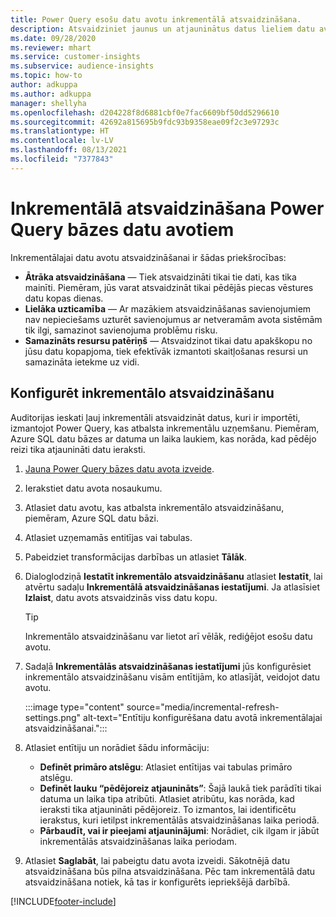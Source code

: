 ```yaml
---
title: Power Query esošu datu avotu inkrementālā atsvaidzināšana.
description: Atsvaidziniet jaunus un atjauninātus datus lieliem datu avotiem, kas balstīti Power Query.
ms.date: 09/28/2020
ms.reviewer: mhart
ms.service: customer-insights
ms.subservice: audience-insights
ms.topic: how-to
author: adkuppa
ms.author: adkuppa
manager: shellyha
ms.openlocfilehash: d204228f8d6881cbf0e7fac6609bf50dd5296610
ms.sourcegitcommit: 42692a815695b9fdc93b9358eae09f2c3e97293c
ms.translationtype: HT
ms.contentlocale: lv-LV
ms.lasthandoff: 08/13/2021
ms.locfileid: "7377843"
---
```

# <a name="incremental-refresh-for-data-sources-based-on-power-query"></a>Inkrementālā atsvaidzināšana Power Query bāzes datu avotiem

Inkrementālajai datu avotu atsvaidzināšanai ir šādas priekšrocības:

- **Ātrāka atsvaidzināšana** — Tiek atsvaidzināti tikai tie dati, kas tika mainīti. Piemēram, jūs varat atsvaidzināt tikai pēdējās piecas vēstures datu kopas dienas.
- **Lielāka uzticamība** — Ar mazākiem atsvaidzināšanas savienojumiem nav nepieciešams uzturēt savienojumus ar netveramām avota sistēmām tik ilgi, samazinot savienojuma problēmu risku.
- **Samazināts resursu patēriņš** — Atsvaidzinot tikai datu apakškopu no jūsu datu kopapjoma, tiek efektīvāk izmantoti skaitļošanas resursi un samazināta ietekme uz vidi.

## <a name="configure-incremental-refresh"></a>Konfigurēt inkrementālo atsvaidzināšanu

Auditorijas ieskati ļauj inkrementāli atsvaidzināt datus, kuri ir importēti, izmantojot Power Query, kas atbalsta inkrementālu uzņemšanu. Piemēram, Azure SQL datu bāzes ar datuma un laika laukiem, kas norāda, kad pēdējo reizi tika atjaunināti datu ieraksti.

1. [Jauna Power Query bāzes datu avota izveide](connect-power-query.md).

1. Ierakstiet datu avota nosaukumu.

1. Atlasiet datu avotu, kas atbalsta inkrementālo atsvaidzināšanu, piemēram, Azure SQL datu bāzi.

1. Atlasiet uzņemamās entitījas vai tabulas.

1. Pabeidziet transformācijas darbības un atlasiet **Tālāk**.

1. Dialoglodziņā **Iestatīt inkrementālo atsvaidzināšanu** atlasiet **Iestatīt**, lai atvērtu sadaļu **Inkrementālā atsvaidzināšanas iestatījumi**. Ja atlasīsiet **Izlaist**, datu avots atsvaidzinās viss datu kopu.
   > [!TIP]
   > Inkrementālo atsvaidzināšanu var lietot arī vēlāk, rediģējot esošu datu avotu.

1. Sadaļā **Inkrementālās atsvaidzināšanas iestatījumi** jūs konfigurēsiet inkrementālo atsvaidzināšanu visām entītijām, ko atlasījāt, veidojot datu avotu.

   :::image type="content" source="media/incremental-refresh-settings.png" alt-text="Entītiju konfigurēšana datu avotā inkrementālajai atsvaidzināšanai.":::

1. Atlasiet entītiju un norādiet šādu informāciju:

   - **Definēt primāro atslēgu**: Atlasiet entītijas vai tabulas primāro atslēgu.
   - **Definēt lauku “pēdējoreiz atjaunināts”**: Šajā laukā tiek parādīti tikai datuma un laika tipa atribūti. Atlasiet atribūtu, kas norāda, kad ieraksti tika atjaunināti pēdējoreiz. To izmantos, lai identificētu ierakstus, kuri ietilpst inkrementālās atsvaidzināšanas laika periodā.
   - **Pārbaudīt, vai ir pieejami atjauninājumi**: Norādiet, cik ilgam ir jābūt inkrementālās atsvaidzināšanas laika periodam.

1. Atlasiet **Saglabāt**, lai pabeigtu datu avota izveidi. Sākotnējā datu atsvaidzināšana būs pilna atsvaidzināšana. Pēc tam inkrementālā datu atsvaidzināšana notiek, kā tas ir konfigurēts iepriekšējā darbībā.


[!INCLUDE[footer-include](../includes/footer-banner.md)]